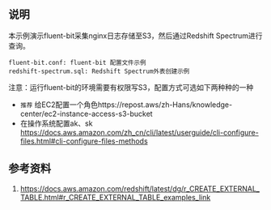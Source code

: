 ## 说明

本示例演示fluent-bit采集nginx日志存储至S3，然后通过Redshift Spectrum进行查询。


```shell
fluent-bit.conf: fluent-bit 配置文件示例
redshift-spectrum.sql: Redshift Spectrum外表创建示例

```

注意：运行fluent-bit的环境需要有权限写S3，配置方式可选如下两种种的一种

* `推荐` 给EC2配置一个角色https://repost.aws/zh-Hans/knowledge-center/ec2-instance-access-s3-bucket
* 在操作系统配置ak、sk https://docs.aws.amazon.com/zh_cn/cli/latest/userguide/cli-configure-files.html#cli-configure-files-methods


## 参考资料
1. https://docs.aws.amazon.com/redshift/latest/dg/r_CREATE_EXTERNAL_TABLE.html#r_CREATE_EXTERNAL_TABLE_examples_link